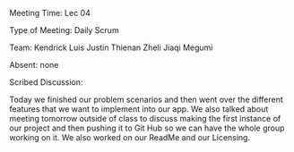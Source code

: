 Meeting Time: Lec 04

Type of Meeting: Daily Scrum

Team: Kendrick Luis Justin Thienan Zheli Jiaqi Megumi

Absent: none

Scribed Discussion:

Today we finished our problem scenarios and then went over the different features that we want to implement into our app. We also talked about meeting tomorrow outside of class to discuss making the first instance of our project and then pushing it to Git Hub so we can have the whole group working on it. We also worked on our ReadMe and our Licensing.
